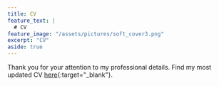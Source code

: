 ```yaml
---
title: CV
feature_text: |
  # CV
feature_image: "/assets/pictures/soft_cover3.png"
excerpt: "CV"
aside: true
---
```


Thank you for your attention to my professional details. Find my most updated CV [here](https://drive.google.com/uc?export=download&id=1H2QZd1aC3uZSWRBAG2z9ZwFoygfo_m0J){:target="_blank"}.
